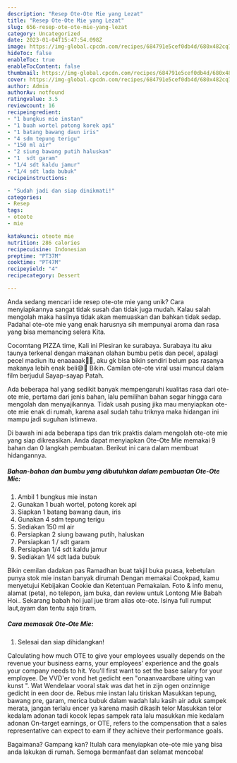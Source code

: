 ```yaml
---
description: "Resep Ote-Ote Mie yang Lezat"
title: "Resep Ote-Ote Mie yang Lezat"
slug: 656-resep-ote-ote-mie-yang-lezat
category: Uncategorized
date: 2023-01-04T15:47:54.098Z
image: https://img-global.cpcdn.com/recipes/684791e5cef0db4d/680x482cq70/ote-ote-mie-foto-resep-utama.jpg
hideToc: false
enableToc: true
enableTocContent: false
thumbnail: https://img-global.cpcdn.com/recipes/684791e5cef0db4d/680x482cq70/ote-ote-mie-foto-resep-utama.jpg
cover: https://img-global.cpcdn.com/recipes/684791e5cef0db4d/680x482cq70/ote-ote-mie-foto-resep-utama.jpg
author: Admin
authorAv: notfound
ratingvalue: 3.5
reviewcount: 16
recipeingredient:
- "1 bungkus mie instan"
- "1 buah wortel potong korek api"
- "1 batang bawang daun iris"
- "4 sdm tepung terigu"
- "150 ml air"
- "2 siung bawang putih haluskan"
- "1  sdt garam"
- "1/4 sdt kaldu jamur"
- "1/4 sdt lada bubuk"
recipeinstructions:

- "Sudah jadi dan siap dinikmati!"
categories:
- Resep
tags:
- oteote
- mie

katakunci: oteote mie 
nutrition: 286 calories
recipecuisine: Indonesian
preptime: "PT37M"
cooktime: "PT47M"
recipeyield: "4"
recipecategory: Dessert

---
```





Anda sedang mencari ide resep ote-ote mie yang unik? Cara menyiapkannya sangat tidak susah dan tidak juga mudah. Kalau salah mengolah maka hasilnya tidak akan memuaskan dan bahkan tidak sedap. Padahal ote-ote mie yang enak harusnya sih mempunyai aroma dan rasa yang bisa memancing selera Kita.





Cocomtang PIZZA time, Kali ini Plesiran ke surabaya. Surabaya itu aku taunya terkenal dengan makanan olahan bumbu petis dan pecel, apalagi pecel madiun itu enaaaaak🤤🤤, aku gk bisa bikin sendiri belum pas rasanya makanya lebih enak beli😅🤣 Bikin. Camilan ote-ote viral usai muncul dalam film berjudul Sayap-sayap Patah.

Ada beberapa hal yang sedikit banyak mempengaruhi kualitas rasa dari ote-ote mie, pertama dari jenis bahan, lalu pemilihan bahan segar hingga cara mengolah dan menyajikannya. Tidak usah pusing jika mau menyiapkan ote-ote mie enak di rumah, karena asal sudah tahu triknya maka hidangan ini mampu jadi suguhan istimewa.






Di bawah ini ada beberapa tips dan trik praktis dalam mengolah ote-ote mie yang siap dikreasikan. Anda dapat menyiapkan Ote-Ote Mie memakai 9 bahan dan 0 langkah pembuatan. Berikut ini cara dalam membuat hidangannya.

<!--inarticleads1-->

##### Bahan-bahan dan bumbu yang dibutuhkan dalam pembuatan Ote-Ote Mie:

1. Ambil 1 bungkus mie instan
1. Gunakan 1 buah wortel, potong korek api
1. Siapkan 1 batang bawang daun, iris
1. Gunakan 4 sdm tepung terigu
1. Sediakan 150 ml air
1. Persiapkan 2 siung bawang putih, haluskan
1. Persiapkan 1 / sdt garam
1. Persiapkan 1/4 sdt kaldu jamur
1. Sediakan 1/4 sdt lada bubuk


Bikin cemilan dadakan pas Ramadhan buat takjil buka puasa, kebetulan punya stok mie instan banyak dirumah Dengan memakai Cookpad, kamu menyetujui Kebijakan Cookie dan Ketentuan Pemakaian. Foto &amp; info menu, alamat (peta), no telepon, jam buka, dan review untuk Lontong Mie Babah Hoi.. Sekarang babah hoi jual jue tiram alias ote-ote. Isinya full rumput laut,ayam dan tentu saja tiram. 

<!--inarticleads2-->

##### Cara memasak Ote-Ote Mie:


1. Selesai dan siap dihidangkan!

Calculating how much OTE to give your employees usually depends on the revenue your business earns, your employees&#39; experience and the goals your company needs to hit. You&#39;ll first want to set the base salary for your employee. De VVD&#39;er vond het gedicht een &#34;onaanvaardbare uiting van kunst &#34;. Wat Wendelaar vooral stak was dat het in zijn ogen onzinnige gedicht in een door de. Rebus mie instan lalu tiriskan Masukkan tepung, bawang pre, garam, merica bubuk dalam wadah lalu kasih air aduk sampek merata, jangan terlalu encer ya karena masih dikasih telor Masukkan telor kedalam adonan tadi kocok lepas sampek rata lalu masukkan mie kedalam adonan On-target earnings, or OTE, refers to the compensation that a sales representative can expect to earn if they achieve their performance goals. 

Bagaimana? Gampang kan? Itulah cara menyiapkan ote-ote mie yang bisa anda lakukan di rumah. Semoga bermanfaat dan selamat mencoba!
